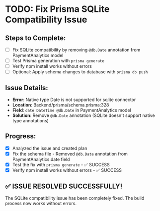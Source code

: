 # TODO: Fix Prisma SQLite Compatibility Issue

## Steps to Complete:

- [ ] Fix SQLite compatibility by removing `@db.Date` annotation from PaymentAnalytics model
- [ ] Test Prisma generation with `prisma generate`
- [ ] Verify npm install works without errors
- [ ] Optional: Apply schema changes to database with `prisma db push`

## Issue Details:
- **Error**: Native type Date is not supported for sqlite connector
- **Location**: Backend/prisma/schema.prisma:328
- **Field**: `date DateTime @db.Date` in PaymentAnalytics model
- **Solution**: Remove `@db.Date` annotation (SQLite doesn't support native type annotations)

## Progress:
- [x] Analyzed the issue and created plan
- [x] Fix the schema file - Removed `@db.Date` annotation from PaymentAnalytics.date field
- [x] Test the fix with `prisma generate` - ✅ SUCCESS
- [x] Verify npm install works without errors - ✅ SUCCESS

## ✅ ISSUE RESOLVED SUCCESSFULLY!

The SQLite compatibility issue has been completely fixed. The build process now works without errors.
